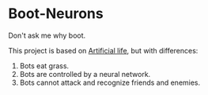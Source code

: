 # Boot-Neurons
Don't ask me why boot.

This project is based on [Artificial life](https://www.youtube.com/watch?v=PCx228KcOow), but with differences:
1) Bots eat grass.
2) Bots are controlled by a neural network.
3) Bots cannot attack and recognize friends and enemies.
